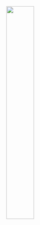 
<a href="https://github.com/hotoo">
  <image width='38%' src="https://github-readme-stats.vercel.app/api?username=zhangyingwei&show_icons=true&include_all_commits=false&hide_border=true&hide=contribs&theme=vue" />
</a>
